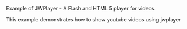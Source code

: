 Example of JWPlayer - A Flash and HTML 5 player for videos

This example demonstrates how to show youtube videos using jwplayer
